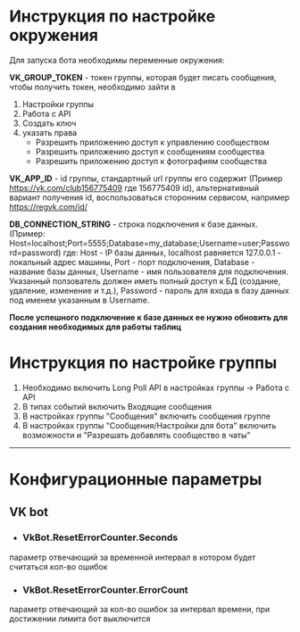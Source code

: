 ﻿
# Инструкция по настройке окружения

Для запуска бота необходимы переменные окружения:

<b>VK_GROUP_TOKEN</b> - токен группы, которая будет писать сообщения,
чтобы получить токен, необходимо зайти в
1. Настройки группы
2. Работа с API
3. Создать ключ
4. указать права
    - Разрешить приложению доступ к управлению сообществом
    - Разрешить приложению доступ к сообщениям сообщества
    - Разрешить приложению доступ к фотографиям сообщества


<b>VK_APP_ID</b> - id группы, стандартный url группы его содержит
(Пример https://vk.com/club156775409 где 156775409 id),
альтернативный вариант получения id, воспользоваться сторонним сервисом,
например https://regvk.com/id/

<b>DB_CONNECTION_STRING</b> - строка подключения к базе данных.
(Пример: Host=localhost;Port=5555;Database=my_database;Username=user;Password=password) где:
Host - IP базы данных, localhost равняется 127.0.0.1 - локальный адрес машины,
Port - порт подключения,
Database - название базы данных,
Username - имя пользователя для подключения. Указанный ползователь должен иметь полный доступ
к БД (создание, удаление, изменение и т.д.),
Password - пароль для входа в базу данных под именем указанным в Username.

<b>После успешного подключение к базе данных ее нужно обновить для создания необходимых 
для работы таблиц </b>

# Инструкция по настройке группы

1. Необходимо включить Long Poll API в настройках группы -> Работа с API
2. В типах событий включить Входящие сообщения
3. В настройках группы "Сообщения" включить сообщения группе
4. В настройках группы "Сообщения/Настройки для бота" включить
   возможности и "Разрешать добавлять сообщество в чаты"

----

# Конфигурационные параметры
## VK bot
- ### VkBot.ResetErrorCounter.Seconds
параметр отвечающий за временной интервал в котором будет считаться кол-во ошибок
- ### VkBot.ResetErrorCounter.ErrorCount
параметр отвечающий за кол-во ошибок за интервал времени, при достижении лимита бот выключится

